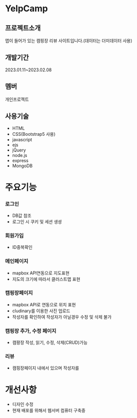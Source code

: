 # YelpCamp
>
## 프로젝트소개
>
맵이 들어가 있는 캠핑장 리뷰 사이트입니다.(데이터는 더미데이터 사용)
## 개발기간
>
2023.01.11~2023.02.08
## 멤버
>
개인프로젝트
## 사용기술
>
- HTML
- CSS(Bootstrap5 사용)
- javascript
- ejs
- jQuery
- node.js
- express
- MongoDB
# 주요기능
>
### 로그인
- DB값 참조
- 로그인 시 쿠키 및 세션 생셩

### 회원가입
- ID중복확인

### 메인페이지
- mapbox API연동으로 지도표현
- 지도의 크기에 따라서 클러스트맵 표현

### 캠핑장페이지
- mapbox API로 연동으로 위치 표현
- cludinary를 이용한 사진 업로드
- 작성자를 확인하여 작성자가 아닐경우 수정 및 삭제 불가

### 캠핑장 추가, 수정 페이지
- 캠팡장 작성, 읽기, 수정, 삭제(CRUD)가능

### 리뷰
- 캠핑장페이지 내에서 있으며 작성자를 

# 개선사항
- 디자인 수정
- 현재 배포를 위해서 웹서버 컴퓨터 구축중
